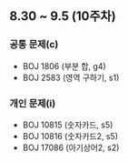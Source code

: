 ## 8.30 ~ 9.5 (10주차)

### 공통 문제(c)
- BOJ 1806 (부분 합, g4)
- BOJ 2583 (영역 구하기, s1)

### 개인 문제(i)
- BOJ 10815 (숫자카드, s5)
- BOJ 10816 (숫자카드2, s5)
- BOJ 17086 (아기상어2, s2)